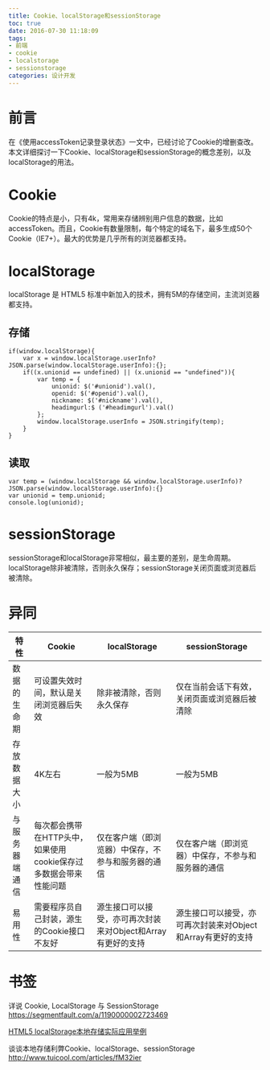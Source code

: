 ```yaml
---
title: Cookie、localStorage和sessionStorage
toc: true
date: 2016-07-30 11:18:09
tags:
- 前端
- cookie
- localstorage
- sessionstorage
categories: 设计开发
---
```

# 前言
在《使用accessToken记录登录状态》一文中，已经讨论了Cookie的增删查改。
本文详细探讨一下Cookie、localStorage和sessionStorage的概念差别，以及localStorage的用法。

<!--more-->

# Cookie
Cookie的特点是小，只有4k，常用来存储辨别用户信息的数据，比如accessToken。而且，Cookie有数量限制，每个特定的域名下，最多生成50个Cookie（IE7+）。最大的优势是几乎所有的浏览器都支持。

# localStorage
localStorage 是 HTML5 标准中新加入的技术，拥有5M的存储空间，主流浏览器都支持。

## 存储
```
if(window.localStorage){
    var x = window.localStorage.userInfo? JSON.parse(window.localStorage.userInfo):{};
    if((x.unionid == undefined) || (x.unionid == "undefined")){
        var temp = {
            unionid: $('#unionid').val(),
            openid: $('#openid').val(),
            nickname: $('#nickname').val(),
            headimgurl:$ ('#headimgurl').val()
        };
        window.localStorage.userInfo = JSON.stringify(temp);
    }
}
```

## 读取
```
var temp = (window.localStorage && window.localStorage.userInfo)?JSON.parse(window.localStorage.userInfo):{}
var unionid = temp.unionid;
console.log(unionid);
```

# sessionStorage
sessionStorage和localStorage非常相似，最主要的差别，是生命周期。localStorage除非被清除，否则永久保存；sessionStorage关闭页面或浏览器后被清除。

# 异同 

| 特性 | Cookie | localStorage  |  sessionStorage | 
| ----- | ----- | ----- | ----- | 
| 数据的生命期 | 可设置失效时间，默认是关闭浏览器后失效 | 除非被清除，否则永久保存 | 仅在当前会话下有效，关闭页面或浏览器后被清除 |  
| 存放数据大小 | 4K左右  |  一般为5MB | 一般为5MB |
| 与服务器端通信 | 每次都会携带在HTTP头中，如果使用cookie保存过多数据会带来性能问题 |    仅在客户端（即浏览器）中保存，不参与和服务器的通信 | 仅在客户端（即浏览器）中保存，不参与和服务器的通信 | 
| 易用性 | 需要程序员自己封装，源生的Cookie接口不友好 | 源生接口可以接受，亦可再次封装来对Object和Array有更好的支持 | 源生接口可以接受，亦可再次封装来对Object和Array有更好的支持 |

# 书签
详说 Cookie, LocalStorage 与 SessionStorage
https://segmentfault.com/a/1190000002723469

[HTML5 localStorage本地存储实际应用举例](http://www.zhangxinxu.com/wordpress/2011/09/html5-localstorage%E6%9C%AC%E5%9C%B0%E5%AD%98%E5%82%A8%E5%AE%9E%E9%99%85%E5%BA%94%E7%94%A8%E4%B8%BE%E4%BE%8B/)

谈谈本地存储利弊Cookie、localStorage、sessionStorage
http://www.tuicool.com/articles/fM32ier
